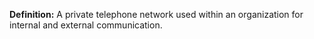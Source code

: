 **Definition:**
 A private telephone network used within an organization for internal and external communication.